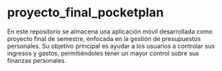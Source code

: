 # proyecto_final_pocketplan
En este repositorio se almacena una aplicación móvil desarrollada como proyecto final de semestre, enfocada en la gestión de presupuestos personales. Su objetivo principal es ayudar a los usuarios a controlar sus ingresos y gastos, permitiéndoles tener un mayor control sobre sus finanzas personales.
